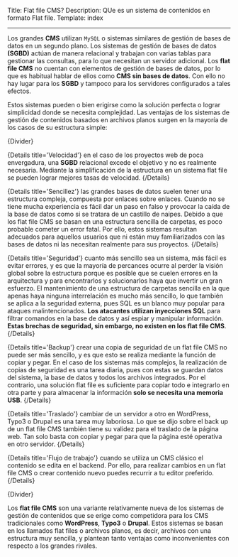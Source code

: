 Title: Flat file CMS?
Description: QUe es un sistema de contenidos en formato Flat file.
Template: index

----

Los grandes **CMS** utilizan `MySQL` o sistemas similares de gestión de bases de datos en un segundo plano. Los sistemas de gestión de bases de datos **(SGBD)** actúan de manera relacional y trabajan con varias tablas para gestionar las consultas, para lo que necesitan un servidor adicional. Los **flat file CMS** no cuentan con elementos de gestión de bases de datos, por lo que es habitual hablar de ellos como **CMS sin bases de datos**. Con ello no hay lugar para los **SGBD** y tampoco para los servidores configurados a tales efectos. 


Estos sistemas pueden o bien erigirse como la solución perfecta o lograr simplicidad donde se necesita complejidad. Las ventajas de los sistemas de gestión de contenidos basados en archivos planos surgen en la mayoría de los casos de su estructura simple:

{Divider}

{Details title='Velocidad'}
en el caso de los proyectos web de poca envergadura, una **SGBD** relacional excede el objetivo y no es realmente necesaria. Mediante la simplificación de la estructura en un sistema flat file se pueden lograr mejores tasas de velocidad.
{/Details}


{Details title='Sencillez'}
las grandes bases de datos suelen tener una estructura compleja, compuesta por enlaces sobre enlaces. Cuando no se tiene mucha experiencia es fácil dar un paso en falso y provocar la caída de la base de datos como si se tratara de un castillo de naipes. Debido a que los flat file CMS se basan en una estructura sencilla de carpetas, es poco probable cometer un error fatal. Por ello, estos sistemas resultan adecuados para aquellos usuarios que ni están muy familiarizados con las bases de datos ni las necesitan realmente para sus proyectos.
{/Details}

{Details title='Seguridad'}
cuanto más sencillo sea un sistema, más fácil es evitar errores, y es que la mayoría de percances ocurre al perder la visión global sobre la estructura porque es posible que se cuelen errores en la arquitectura y para encontrarlos y solucionarlos haya que invertir un gran esfuerzo. El mantenimiento de una estructura de carpetas sencilla en la que apenas haya ninguna interrelación es mucho más sencillo, lo que también se aplica a la seguridad externa, pues SQL es un blanco muy popular para ataques malintencionados. **Los atacantes utilizan inyecciones SQL** para filtrar comandos en la base de datos y así espiar y manipular información. **Estas brechas de seguridad, sin embargo, no existen en los flat file CMS**.
{/Details}
  
{Details title='Backup'}
crear una copia de seguridad de un flat file CMS no puede ser más sencillo, y es que esto se realiza mediante la función de copiar y pegar. En el caso de los sistemas más complejos, la realización de copias de seguridad es una tarea diaria, pues con estas se guardan datos del sistema, la base de datos y todos los archivos integrados. Por el contrario, una solución flat file es suficiente para copiar todo e integrarlo en otra parte y para almacenar la información **solo se necesita una memoria USB**.
{/Details}
  
{Details title='Traslado'}
cambiar de un servidor a otro en WordPress, Typo3 o Drupal es una tarea muy laboriosa. Lo que se dijo sobre el back up de un flat file CMS también tiene su validez para el traslado de la página web. Tan solo basta con copiar y pegar para que la página esté operativa en otro servidor.
{/Details}
  

{Details title='Flujo de trabajo'}
cuando se utiliza un CMS clásico el contenido se edita en el backend. Por ello, para realizar cambios en un flat file CMS o crear contenido nuevo puedes recurrir a tu editor preferido.
{/Details}

{Divider}

Los **flat file CMS** son una variante relativamente nueva de los sistemas de gestión de contenidos que se erige como competidora para los CMS tradicionales como **WordPress**, **Typo3** o **Drupal**. Estos sistemas se basan en los llamados flat files o archivos planos, es decir, archivos con una estructura muy sencilla, y plantean tanto ventajas como inconvenientes con respecto a los grandes rivales.